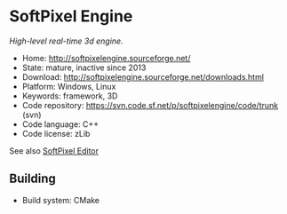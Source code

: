 # SoftPixel Engine

_High-level real-time 3d engine._

- Home: http://softpixelengine.sourceforge.net/
- State: mature, inactive since 2013 
- Download: http://softpixelengine.sourceforge.net/downloads.html
- Platform: Windows, Linux
- Keywords: framework, 3D
- Code repository:  https://svn.code.sf.net/p/softpixelengine/code/trunk (svn)
- Code language: C++
- Code license: zLib

See also [SoftPixel Editor](https://sourceforge.net/projects/softpixeleditor/)

## Building

- Build system: CMake
